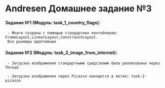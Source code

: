 # Andresen Домашнее задание №3

####  Задание №1 (Модуль: task_1_country_flags):
     - Флаги созданы с помощью стандартных контейнеров: FrameLayout,LinearLayout,ConstraintLayout. 
     Все размеры адаптивные
     
####  Задание №2 (Модуль: task_2_image_from_internet):
     - Загрузка изображения стандартными средствами была реализована через Thread
     
     - Загрузка изображения через Picasso находится в ветке: task-2-picasso
     
